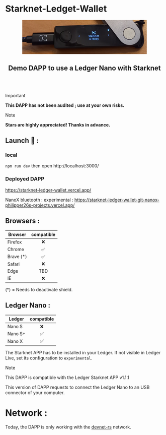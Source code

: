# Starknet-Ledget-Wallet


<p align="center">
  <img src="./src/public/Images/LedgerTitle.png" />
</p>

<h2 style="text-align: center;"> Demo DAPP to use a Ledger Nano with Starknet</h2>
<br></br>

> [!IMPORTANT]
> **This DAPP has not been audited ; use at your own risks.**

> [!NOTE]
> **Stars are highly appreciated! Thanks in advance.**

## Launch 🚀 : 

### local
`npm run dev` then open http://localhost:3000/

### Deployed DAPP
https://starknet-ledger-wallet.vercel.app/

NanoX bluetooth : experimental : https://starknet-ledger-wallet-git-nanox-philipper26s-projects.vercel.app/

## Browsers :

| Browser | compatible |
| --- | :---: |
| Firefox | ❌ |
| Chrome | ✅ |
| Brave (*) | ✅ |
| Safari | ❌ |
| Edge | TBD |
| IE | ❌ |

(*) = Needs to deactivate shield.

## Ledger Nano :

| Ledger | compatible |
| --- | :---: |
| Nano S | ❌ |
| Nano S+ | ✅ |
| Nano X | ✅ |

The Starknet APP has to be installed in your Ledger. If not visible in Ledger Live, set its configuration to  `experimental`.

> [!NOTE]
> This DAPP is compatible with the Ledger Starknet APP v1.1.1

This version of DAPP requests to connect the Ledger Nano to an USB connector of your computer.

# Network :

Today, the DAPP is only working with the [devnet-rs](https://github.com/0xSpaceShard/starknet-devnet-rs) network. 
